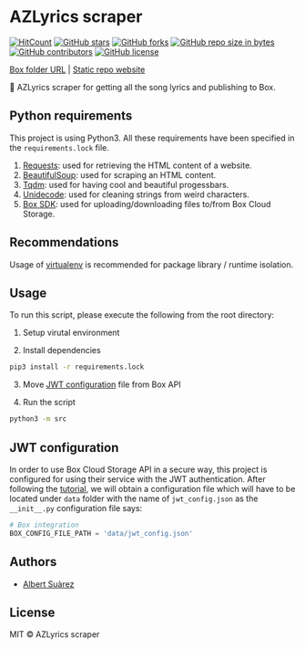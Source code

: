 # AZLyrics scraper

[![HitCount](http://hits.dwyl.io/AlbertSuarez/azlyrics-scraper.svg)](http://hits.dwyl.io/AlbertSuarez/azlyrics-scraper)
[![GitHub stars](https://img.shields.io/github/stars/AlbertSuarez/azlyrics-scraper.svg)](https://GitHub.com/AlbertSuarez/azlyrics-scraper/stargazers/)
[![GitHub forks](https://img.shields.io/github/forks/AlbertSuarez/azlyrics-scraper.svg)](https://GitHub.com/AlbertSuarez/azlyrics-scraper/network/)
[![GitHub repo size in bytes](https://img.shields.io/github/repo-size/AlbertSuarez/azlyrics-scraper.svg)](https://github.com/AlbertSuarez/azlyrics-scraper)
[![GitHub contributors](https://img.shields.io/github/contributors/AlbertSuarez/azlyrics-scraper.svg)](https://GitHub.com/AlbertSuarez/azlyrics-scraper/graphs/contributors/)
[![GitHub license](https://img.shields.io/github/license/AlbertSuarez/azlyrics-scraper.svg)](https://github.com/AlbertSuarez/azlyrics-scraper/blob/master/LICENSE)

[Box folder URL](https://app.box.com/s/vats4n6slxtknuaxz58mxlo6ry8v04pd) | [Static repo website](https://asuarez.dev/azlyrics-scraper/)

🎵 AZLyrics scraper for getting all the song lyrics and publishing to Box.

## Python requirements

This project is using Python3. All these requirements have been specified in the `requirements.lock` file.

1. [Requests](https://2.python-requests.org/en/master/): used for retrieving the HTML content of a website.
2. [BeautifulSoup](https://pypi.org/project/beautifulsoup4/): used for scraping an HTML content.
3. [Tqdm](https://tqdm.github.io/): used for having cool and beautiful progessbars.
4. [Unidecode](https://pypi.org/project/Unidecode/): used for cleaning strings from weird characters.
5. [Box SDK](https://github.com/box/box-python-sdk): used for uploading/downloading files to/from Box Cloud Storage.

## Recommendations

Usage of [virtualenv](https://realpython.com/blog/python/python-virtual-environments-a-primer/) is recommended for package library / runtime isolation.

## Usage

To run this script, please execute the following from the root directory:

1. Setup virutal environment

2. Install dependencies

  ```bash
  pip3 install -r requirements.lock
  ```

3. Move [JWT configuration](#jwt-configuration) file from Box API

4. Run the script

  ```bash
  python3 -m src
  ```

## JWT configuration

In order to use Box Cloud Storage API in a secure way, this project is configured for using their service with the JWT authentication. After following the [tutorial](https://developer.box.com/docs/construct-jwt-claim-manually), we will obtain a configuration file which will have to be located under `data` folder with the name of `jwt_config.json` as the `__init__.py` configuration file says:

```python
# Box integration
BOX_CONFIG_FILE_PATH = 'data/jwt_config.json'
```

## Authors

- [Albert Suàrez](https://github.com/AlbertSuarez)

## License

MIT © AZLyrics scraper
